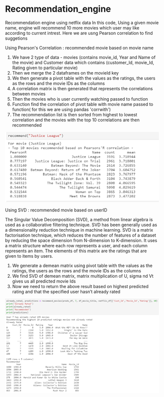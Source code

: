 # Recommendation_engine
Recommendation engine using netflix data
In this code, Using a given movie name, engine will recommend 10 more movies which user may like according to current intrest. Here we are usng Pearson correlation to find suggetions

Using Pearson's Correlation : recommended movie based on movie name 
1. We have 2 type of data - movies (contains movie_id, Year and Name of the movie) and Customer data which contains (customer_Id, movie_Id, Rating given to particular movie)
2. Then we merge the 2 dataframes on the movieId key 
3. We then generate a pivot table with the values as the ratings, the users as the rows and the movie IDs as the columns
4. A correlation matrix is then generated that represents the correlations between movies 
5. Then the movies who is user currently watching passed to function
6. Function find the correlation of pivot table with movie name passed to function( for this we are using pandas 'corrwith')
7. The recommendation list is then sorted from highest to lowest correlation and the movies with the top 10 correlations are then recommended

<img src='Capture1.png'/>

Using SVD : recommended movie based on userID

The Singular Value Decomposition (SVD), a method from linear algebra is used as a collaborative filtering technique.  SVD has been generally used as a dimensionality reduction technique in machine learning. SVD is a matrix factorisation technique, which reduces the number of features of a dataset by reducing the space dimension from N-dimension to K-dimension. It uses a matrix structure where each row represents a user, and each column represents an item. The elements of this matrix are the ratings that are given to items by users.

1. We generate a demean matrix using pivot table with the values as the ratings, the users as the rows and the movie IDs as the columns
2. We find SVD of demean matrix, matrix multiplication of U, sigma nd Vt gives us all predicted movie Ids
3. Now we need to return the above result based on  highest predicted rating  and that the specified user hasn’t already rated


<img src='Capture2.png'/>


